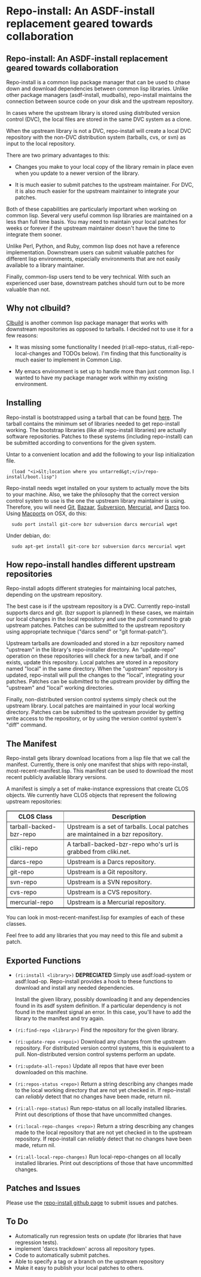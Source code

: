 Repo-install: An ASDF-install replacement geared towards collaboration
======================================================================

Repo-install: An ASDF-install replacement geared towards collaboration
----------------------------------------------------------------------

Repo-install is a common lisp package manager that can be used to
chase down and download dependencies between common lisp
libraries. Unlike other package managers (asdf-install, mudballs),
repo-install maintains the connection between source code on your disk
and the upstream repository.

In cases where the upstream library is stored using distributed
version control (DVC), the local files are stored in the same DVC
system as a clone.

When the upstream library is not a DVC, repo-install will
create a local DVC repository with the non-DVC distribution system
(tarballs, cvs, or svn) as input to the local repository.

There are two primary advantages to this: 

* Changes you make to your local copy of the library remain in place
  even when you update to a newer version of the library.

* It is much easier to submit patches to the upstream maintainer. For
  DVC, it is also much easier for the upstream maintainer to integrate
  your patches.

Both of these capabilities are particularly important when working on
common lisp. Several very useful common lisp libraries are maintained
on a less than full time basis. You may need to maintain your local
patches for weeks or forever if the upstream maintainer doesn't have
the time to integrate them sooner.

Unlike Perl, Python, and Ruby, common lisp does not have a
reference implementation. Downstream users can submit valuable
patches for different lisp environments, especially environments
that are not easily available to a library maintainer.

Finally, common-lisp users tend to be very technical. With such an
experienced user base, downstream patches should turn out to be more
valuable than not.

Why not clbuild?
----------------

[Clbuild](http://common-lisp.net/project/clbuild) is another common
lisp package manager that works with downstream repositories as
opposed to tarballs. I decided not to use it for a few reasons:

* It was missing some functionality I needed (ri:all-repo-status,
  ri:all-repo-local-changes and TODOs below).  I'm finding that this
  functionality is much easier to implement in Common Lisp.

* My emacs environment is set up to handle more than just common
  lisp. I wanted to have my package manager work within my existing
  environment.

Installing
----------

Repo-install is bootstrapped using a tarball that can be found
[here](http://www.machineinsight.com/repo-install/repo-install-bootstrap.tgz).
The tarball contains the minimum set of libraries needed to get
repo-install working. The bootstrap libraries (like all repo-install
libraries) are actually software repositories. Patches to these
systems (including repo-install) can be submitted according to
conventions for the given system.

Untar to a convenient location and add the following to your lisp
initialization file.

    
      (load "<i>&lt;location where you untarred&gt;</i>/repo-install/boot.lisp")
    

Repo-install needs wget installed on your system to actually move the
bits to your machine. Also, we take the philosophy that the correct
version control system to use is the one the upstream library
maintainer is using. Therefore, you will need
[Git](http://git-scm.com/), [Bazaar](http://bazaar-vcs.org/),
[Subversion](http://subversion.tigris.org/),
[Mercurial](http://mercurial.selenic.com/wiki/), and
[Darcs](http://darcs.net/) too. Using
[Macports](http://www.macports.org/) on OSX, do this:
      
      sudo port install git-core bzr subversion darcs mercurial wget

Under debian, do:

      sudo apt-get install git-core bzr subversion darcs mercurial wget

How repo-install handles different upstream repositories
--------------------------------------------------------

Repo-install adopts different strategies for maintaining local
patches, depending on the upstream repository.

The best case is if the upstream repository is a DVC. Currently
repo-install supports darcs and git. (bzr support is planned) In these
cases, we maintain our local changes in the local repository and use
the *pull* command to grab upstream patches. Patches can be submitted
to the upstream repository using appropriate technique ("darcs send"
or "git format-patch").

Upstream tarballs are downloaded and stored in a bzr repository named
"upstream" in the library's repo-installer directory. An "update-repo"
operation on these repositories will check for a new tarball, and if
one exists, update this repository.  Local patches are stored in a
repository named "local" in the same directory. When the "upstream"
repository is updated, repo-install will pull the changes to the
"local", integrating your patches. Patches can be submitted to the
upstream provider by diffing the "upstream" and "local" working
directories.
    
Finally, non-distributed version control systems simply check
out the upstream library. Local patches are maintained in your
local working directory. Patches can be submitted to the upstream
provider by getting write access to the repository, or by using
the version control system's "diff" command.
    
The Manifest
------------

Repo-install gets library download locations from a lisp file
that we call the manifest. Currently, there is only one manifest
that ships with repo-install, most-recent-manifest.lisp. This
manifest can be used to download the most recent publicly
available library versions.

A manifest is simply a set of make-instance expressions that
create CLOS objects. We currently have CLOS objects that represent
the following upstream repositories:

<table rules="all" border="1">
<tr><th>CLOS Class</th><th>Description</th></tr>
<tr><td>tarball-backed-bzr-repo</td><td>Upstream is a set of tarballs. Local patches are maintained in a bzr repository.</td></tr>
<tr><td>cliki-repo</td><td>A tarball-backed-bzr-repo who's url is grabbed from cliki.net.</td></tr>
<tr><td>darcs-repo</td><td>Upstream is a Darcs repository.</td></tr>
<tr><td>git-repo</td><td>Upstream is a Git repository.</td></tr>
<tr><td>svn-repo</td><td>Upstream is a SVN repository.</td></tr>
<tr><td>cvs-repo</td><td>Upstream is a CVS repository.</td></tr>
<tr><td>mercurial-repo</td><td>Upstream is a Mercurial repository.</td></tr>
</table>

You can look in most-recent-manifest.lisp for examples of each of these classes.

Feel free to add any libraries that you may need to this file and submit a patch.
    
Exported Functions
------------------

* `(ri:install <library>)` __DEPRECIATED__
    Simply use asdf:load-system or asdf:load-op. Repo-install
    provides a hook to these functions to download and install
    any needed dependencies.
  
    Install the given library, possibly downloading it and any
    dependencies found in its asdf system definition. If a
    particular dependency is not found in the manifest signal an
    error. In this case, you'll have to add the library to the
    manifest and try again.

* `(ri:find-repo <library>)` Find the repository for the given
library.

* `(ri:update-repo <repoi>)` Download any changes from the upstream
    repository. For distributed version control systems, this is
    equivalent to a pull.  Non-distributed version control
    systems perform an update.

* `(ri:update-all-repos)` Update all repos that have ever been
    downloaded on this machine.

* `(ri:repos-status <repo>)` Return a string describing any changes
    made to the local working directory that are not yet checked
    in. If repo-install can *reliably* detect that no changes
    have been made, return nil.

* `(ri:all-repo-status)` Run repo-status on all locally installed
    libraries. Print out descriptions of those that have
    uncommitted changes.

* `(ri:local-repo-changes <repo>)` Return a string describing any
    changes made to the local repository that are not yet
    checked in to the upstream repository. If repo-install
    can <em>reliably</em> detect that no changes have been made,
    return nil.

* `(ri:all-local-repo-changes)` Run local-repo-changes on all locally
    installed libraries. Print out descriptions of those that
    have uncommitted changes.

Patches and Issues
------------------

Please use the [repo-install github
page](http://github.com/jpalmucci/repo-install) to submit issues and
patches.

To Do
-----

* Automatically run regression tests on update (for libraries that have regression tests).
* implement 'darcs trackdown' across all repository types.
* Code to automatically submit patches.
* Able to specify a tag or a branch on the upstream repository
* Make it easy to publish your local patches to others.
